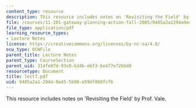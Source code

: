 ```yaml
---
content_type: resource
description: This resource includes notes on 'Revisiting the Field' by Prof. Vale.
file: /courses/11-201-gateway-planning-action-fall-2005/9485a2a1294a9e455b99e59df060fcf6_lect7.pdf
file_type: application/pdf
learning_resource_types:
- Lecture Notes
license: https://creativecommons.org/licenses/by-nc-sa/4.0/
ocw_type: OCWFile
parent_title: Lecture Notes
parent_type: CourseSection
parent_uid: 314fe87d-93c0-b34b-ebf3-6e477e72bbd8
resourcetype: Document
title: lect7.pdf
uid: 9485a2a1-294a-9e45-5b99-e59df060fcf6
---
```

This resource includes notes on 'Revisiting the Field' by Prof. Vale.